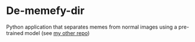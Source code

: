 # De-memefy-dir

Python application that separates memes from normal images using a pre-trained model (see [my other repo](https://github.com/jjmmchema/MemeVSNotMeme))

